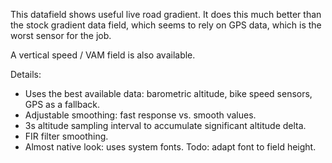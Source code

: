 This datafield shows useful live road gradient. 
It does this much better than the stock gradient data field,
which seems to rely on GPS data, which is the worst sensor for the job.

A vertical speed / VAM field is also available.

Details:

- Uses the best available data: barometric altitude, bike speed sensors, GPS as a fallback.
- Adjustable smoothing: fast response vs. smooth values.
- 3s altitude sampling interval to accumulate significant altitude delta.
- FIR filter smoothing. 
- Almost native look: uses system fonts. Todo: adapt font to field height.
